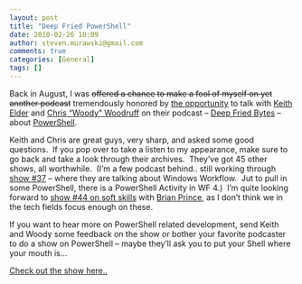 ```yaml
---
layout: post
title: "Deep Fried PowerShell"
date: 2010-02-26 10:09
author: steven.murawski@gmail.com
comments: true
categories: [General]
tags: []
---
```



Back in August, I was <strike>offered a chance to make a fool of myself on yet another podcast</strike> tremendously honored by <a href="http://deepfriedbytes.com/podcast/episode-46-using-powershell-to-be-more-productive-with-steven-murawski/" target="_blank">the opportunity</a> to talk with <a href="http://keithelder.net/blog/" target="_blank">Keith Elder</a> and <a href="http://chriswoodruff.com/" target="_blank">Chris “Woody” Woodruff</a> on their podcast – <a href="http://deepfriedbytes.com/" target="_blank">Deep Fried Bytes</a> – about <a href="http://msdn.microsoft.com/en-us/library/ms714418(VS.85).aspx" target="_blank">PowerShell</a>.



Keith and Chris are great guys, very sharp, and asked some good questions.&#160; If you pop over to take a listen to my appearance, make sure to go back and take a look through their archives.&#160; They’ve got 45 other shows, all worthwhile.&#160; (I’m a few podcast behind.. still working through <a href="http://deepfriedbytes.com/podcast/episode-37-the-present-and-future-of-workflow-foundation-with-brian-noyes-part-1/" target="_blank">show #37</a> – where they are talking about Windows Workflow.&#160; Jut to pull in some PowerShell, there is a PowerShell Activity in WF 4.)&#160; I’m quite looking forward to <a href="http://deepfriedbytes.com/podcast/episode-44-soft-skills-every-developer-needs-with-brian-prince/" target="_blank">show #44 on soft skills</a> with <a href="http://brianhprince.com/" target="_blank">Brian Prince</a>, as I don’t think we in the tech fields focus enough on these.



If you want to hear more on PowerShell related development, send Keith and Woody some feedback on the show or bother your favorite podcaster to do a show on PowerShell – maybe they’ll ask you to put your Shell where your mouth is…



<a href="http://deepfriedbytes.com/podcast/episode-46-using-powershell-to-be-more-productive-with-steven-murawski/" target="_blank">Check out the show here..</a>

